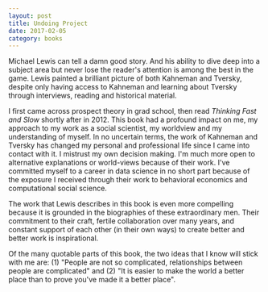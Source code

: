 ```yaml
---
layout: post
title: Undoing Project 
date: 2017-02-05
category: books
---
```


Michael Lewis can tell a damn good story. And his ability to dive deep into a subject area but never lose the reader's attention is among the best in the game. Lewis painted a brilliant picture of both Kahneman and Tversky, despite only having access to Kahneman and learning about Tversky through interviews, reading and historical material. 

I first came across prospect theory in grad school, then read <em>Thinking Fast and Slow</em> shortly after in 2012. This book had a profound impact on me, my approach to my work as a social scientist, my worldview and my understanding of myself. In no uncertain terms, the work of Kahneman and Tversky has changed my personal and professional life since I came into contact with it. I mistrust my own decision making. I'm much more open to alternative explanations or world-views because of their work. I've committed myself to a career in data science in no short part because of the exposure I received through their work to behavioral economics and computational social science. 

The work that Lewis describes in this book is even more compelling because it is grounded in the biographies of these extraordinary men. Their commitment to their craft, fertile collaboration over many years, and constant support of each other (in their own ways) to create better and better work is inspirational. 

Of the many quotable parts of this book, the two ideas that I know will stick with me are: (1) "People are not so complicated, relationships between people are complicated" and (2) "It is easier to make the world a better place than to prove you've made it a better place". 